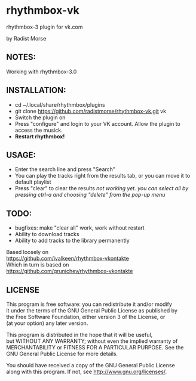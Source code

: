 rhythmbox-vk
============

rhythmbox-3 plugin for vk.com

by Radist Morse

NOTES:
--------------
Working with rhythmbox-3.0

INSTALLATION:
--------------
- cd ~/.local/share/rhythmbox/plugins  
- git clone https://github.com/radistmorse/rhythmbox-vk.git vk  
- Switch the plugin on  
- Press "configure" and login to your VK account. Allow the plugin to access the musick.  
- **Restart rhythmbox!**

USAGE:
--------------
- Enter the search line and press "Search"  
- You can play the tracks right from the results tab, or you can move it to default playlist  
- Press "clear" to clear the results *not working yet. you can select all by pressing ctrl-a and choosing "delete" from the pop-up menu*  

TODO:
--------------
- bugfixes: make "clear all" work, work without restart
- Ability to download tracks  
- Ability to add tracks to the library permanently  



Based loosely on  
https://github.com/ivalkeen/rhythmbox-vkontakte  
Which in turn is based on  
https://github.com/grunichev/rhythmbox-vkontakte  


LICENSE
--------------
This program is free software: you can redistribute it and/or modify  
it under the terms of the GNU General Public License as published by  
the Free Software Foundation, either version 3 of the License, or  
(at your option) any later version.  

This program is distributed in the hope that it will be useful,  
but WITHOUT ANY WARRANTY; without even the implied warranty of  
MERCHANTABILITY or FITNESS FOR A PARTICULAR PURPOSE. See the  
GNU General Public License for more details.  

You should have received a copy of the GNU General Public License  
along with this program. If not, see <http://www.gnu.org/licenses/>.

